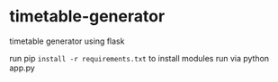 # timetable-generator
timetable generator using flask

run pip `install -r requirements.txt` to install modules
run via python app.py
